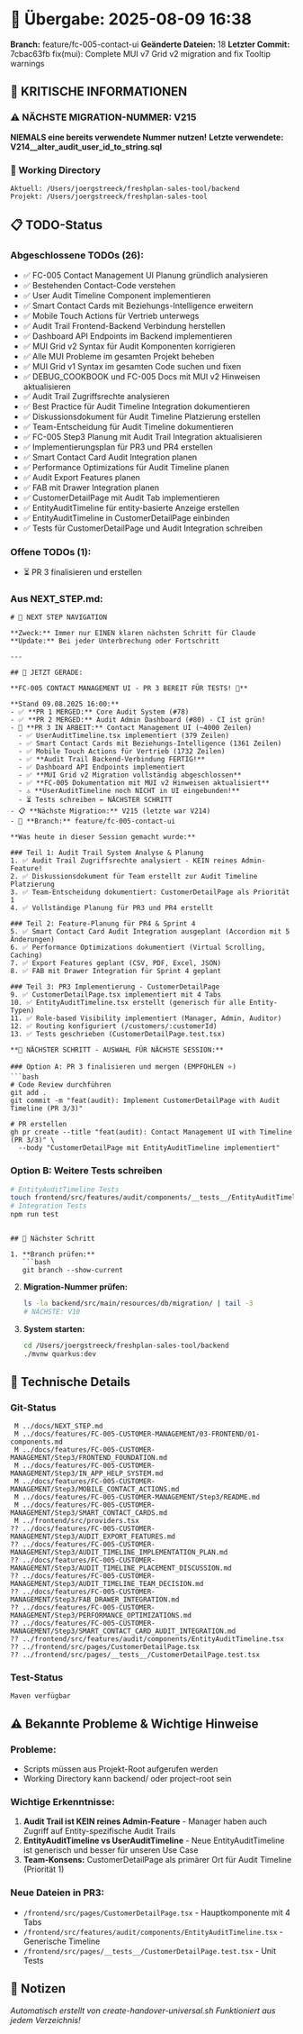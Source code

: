 # 🤝 Übergabe: 2025-08-09 16:38
**Branch:** feature/fc-005-contact-ui
**Geänderte Dateien:** 18
**Letzter Commit:** 7cbac63fb fix(mui): Complete MUI v7 Grid v2 migration and fix Tooltip warnings

## 🚨 KRITISCHE INFORMATIONEN

### ⚠️ NÄCHSTE MIGRATION-NUMMER: V215
**NIEMALS eine bereits verwendete Nummer nutzen!**
**Letzte verwendete: V214__alter_audit_user_id_to_string.sql**

### 📍 Working Directory
```
Aktuell: /Users/joergstreeck/freshplan-sales-tool/backend
Projekt: /Users/joergstreeck/freshplan-sales-tool
```

## 📋 TODO-Status

### Abgeschlossene TODOs (26):
- ✅ FC-005 Contact Management UI Planung gründlich analysieren
- ✅ Bestehenden Contact-Code verstehen
- ✅ User Audit Timeline Component implementieren
- ✅ Smart Contact Cards mit Beziehungs-Intelligence erweitern
- ✅ Mobile Touch Actions für Vertrieb unterwegs
- ✅ Audit Trail Frontend-Backend Verbindung herstellen
- ✅ Dashboard API Endpoints im Backend implementieren
- ✅ MUI Grid v2 Syntax für Audit Komponenten korrigieren
- ✅ Alle MUI Probleme im gesamten Projekt beheben
- ✅ MUI Grid v1 Syntax im gesamten Code suchen und fixen
- ✅ DEBUG_COOKBOOK und FC-005 Docs mit MUI v2 Hinweisen aktualisieren
- ✅ Audit Trail Zugriffsrechte analysieren
- ✅ Best Practice für Audit Timeline Integration dokumentieren
- ✅ Diskussionsdokument für Audit Timeline Platzierung erstellen
- ✅ Team-Entscheidung für Audit Timeline dokumentieren
- ✅ FC-005 Step3 Planung mit Audit Trail Integration aktualisieren
- ✅ Implementierungsplan für PR3 und PR4 erstellen
- ✅ Smart Contact Card Audit Integration planen
- ✅ Performance Optimizations für Audit Timeline planen
- ✅ Audit Export Features planen
- ✅ FAB mit Drawer Integration planen
- ✅ CustomerDetailPage mit Audit Tab implementieren
- ✅ EntityAuditTimeline für entity-basierte Anzeige erstellen
- ✅ EntityAuditTimeline in CustomerDetailPage einbinden
- ✅ Tests für CustomerDetailPage und Audit Integration schreiben

### Offene TODOs (1):
- ⏳ PR 3 finalisieren und erstellen

### Aus NEXT_STEP.md:
```
# 🧭 NEXT STEP NAVIGATION

**Zweck:** Immer nur EINEN klaren nächsten Schritt für Claude
**Update:** Bei jeder Unterbrechung oder Fortschritt

---

## 🎯 JETZT GERADE:

**FC-005 CONTACT MANAGEMENT UI - PR 3 BEREIT FÜR TESTS! 📱**

**Stand 09.08.2025 16:00:**
- ✅ **PR 1 MERGED:** Core Audit System (#78)
- ✅ **PR 2 MERGED:** Audit Admin Dashboard (#80) - CI ist grün!
- 🔧 **PR 3 IN ARBEIT:** Contact Management UI (~4000 Zeilen)
  - ✅ UserAuditTimeline.tsx implementiert (379 Zeilen)
  - ✅ Smart Contact Cards mit Beziehungs-Intelligence (1361 Zeilen)
  - ✅ Mobile Touch Actions für Vertrieb (1732 Zeilen)
  - ✅ **Audit Trail Backend-Verbindung FERTIG!**
  - ✅ Dashboard API Endpoints implementiert
  - ✅ **MUI Grid v2 Migration vollständig abgeschlossen**
  - ✅ **FC-005 Dokumentation mit MUI v2 Hinweisen aktualisiert**
  - ⚠️ **UserAuditTimeline noch NICHT in UI eingebunden!**
  - ⏳ Tests schreiben ← NÄCHSTER SCHRITT
- 📋 **Nächste Migration:** V215 (letzte war V214)
- 🌿 **Branch:** feature/fc-005-contact-ui

**Was heute in dieser Session gemacht wurde:**

### Teil 1: Audit Trail System Analyse & Planung
1. ✅ Audit Trail Zugriffsrechte analysiert - KEIN reines Admin-Feature!
2. ✅ Diskussionsdokument für Team erstellt zur Audit Timeline Platzierung
3. ✅ Team-Entscheidung dokumentiert: CustomerDetailPage als Priorität 1
4. ✅ Vollständige Planung für PR3 und PR4 erstellt

### Teil 2: Feature-Planung für PR4 & Sprint 4
5. ✅ Smart Contact Card Audit Integration ausgeplant (Accordion mit 5 Änderungen)
6. ✅ Performance Optimizations dokumentiert (Virtual Scrolling, Caching)
7. ✅ Export Features geplant (CSV, PDF, Excel, JSON)
8. ✅ FAB mit Drawer Integration für Sprint 4 geplant

### Teil 3: PR3 Implementierung - CustomerDetailPage
9. ✅ CustomerDetailPage.tsx implementiert mit 4 Tabs
10. ✅ EntityAuditTimeline.tsx erstellt (generisch für alle Entity-Typen)
11. ✅ Role-based Visibility implementiert (Manager, Admin, Auditor)
12. ✅ Routing konfiguriert (/customers/:customerId)
13. ✅ Tests geschrieben (CustomerDetailPage.test.tsx)

**🚀 NÄCHSTER SCHRITT - AUSWAHL FÜR NÄCHSTE SESSION:**

### Option A: PR 3 finalisieren und mergen (EMPFOHLEN ⭐)
```bash
# Code Review durchführen
git add .
git commit -m "feat(audit): Implement CustomerDetailPage with Audit Timeline (PR 3/3)"

# PR erstellen
gh pr create --title "feat(audit): Contact Management UI with Timeline (PR 3/3)" \
  --body "CustomerDetailPage mit EntityAuditTimeline implementiert"
```

### Option B: Weitere Tests schreiben
```bash
# EntityAuditTimeline Tests
touch frontend/src/features/audit/components/__tests__/EntityAuditTimeline.test.tsx
# Integration Tests
npm run test
```
```

## 🎯 Nächster Schritt

1. **Branch prüfen:**
   ```bash
   git branch --show-current
   ```

2. **Migration-Nummer prüfen:**
   ```bash
   ls -la backend/src/main/resources/db/migration/ | tail -3
   # NÄCHSTE: V10
   ```

3. **System starten:**
   ```bash
   cd /Users/joergstreeck/freshplan-sales-tool/backend
   ./mvnw quarkus:dev
   ```

## 🔧 Technische Details

### Git-Status
```
 M ../docs/NEXT_STEP.md
 M ../docs/features/FC-005-CUSTOMER-MANAGEMENT/03-FRONTEND/01-components.md
 M ../docs/features/FC-005-CUSTOMER-MANAGEMENT/Step3/FRONTEND_FOUNDATION.md
 M ../docs/features/FC-005-CUSTOMER-MANAGEMENT/Step3/IN_APP_HELP_SYSTEM.md
 M ../docs/features/FC-005-CUSTOMER-MANAGEMENT/Step3/MOBILE_CONTACT_ACTIONS.md
 M ../docs/features/FC-005-CUSTOMER-MANAGEMENT/Step3/README.md
 M ../docs/features/FC-005-CUSTOMER-MANAGEMENT/Step3/SMART_CONTACT_CARDS.md
 M ../frontend/src/providers.tsx
?? ../docs/features/FC-005-CUSTOMER-MANAGEMENT/Step3/AUDIT_EXPORT_FEATURES.md
?? ../docs/features/FC-005-CUSTOMER-MANAGEMENT/Step3/AUDIT_TIMELINE_IMPLEMENTATION_PLAN.md
?? ../docs/features/FC-005-CUSTOMER-MANAGEMENT/Step3/AUDIT_TIMELINE_PLACEMENT_DISCUSSION.md
?? ../docs/features/FC-005-CUSTOMER-MANAGEMENT/Step3/AUDIT_TIMELINE_TEAM_DECISION.md
?? ../docs/features/FC-005-CUSTOMER-MANAGEMENT/Step3/FAB_DRAWER_INTEGRATION.md
?? ../docs/features/FC-005-CUSTOMER-MANAGEMENT/Step3/PERFORMANCE_OPTIMIZATIONS.md
?? ../docs/features/FC-005-CUSTOMER-MANAGEMENT/Step3/SMART_CONTACT_CARD_AUDIT_INTEGRATION.md
?? ../frontend/src/features/audit/components/EntityAuditTimeline.tsx
?? ../frontend/src/pages/CustomerDetailPage.tsx
?? ../frontend/src/pages/__tests__/CustomerDetailPage.test.tsx
```

### Test-Status
```
Maven verfügbar
```

## ⚠️ Bekannte Probleme & Wichtige Hinweise

### Probleme:
- Scripts müssen aus Projekt-Root aufgerufen werden
- Working Directory kann backend/ oder project-root sein

### Wichtige Erkenntnisse:
1. **Audit Trail ist KEIN reines Admin-Feature** - Manager haben auch Zugriff auf Entity-spezifische Audit Trails
2. **EntityAuditTimeline vs UserAuditTimeline** - Neue EntityAuditTimeline ist generisch und besser für unseren Use Case
3. **Team-Konsens:** CustomerDetailPage als primärer Ort für Audit Timeline (Priorität 1)

### Neue Dateien in PR3:
- `/frontend/src/pages/CustomerDetailPage.tsx` - Hauptkomponente mit 4 Tabs
- `/frontend/src/features/audit/components/EntityAuditTimeline.tsx` - Generische Timeline
- `/frontend/src/pages/__tests__/CustomerDetailPage.test.tsx` - Unit Tests

## 📝 Notizen

_Automatisch erstellt von create-handover-universal.sh_
_Funktioniert aus jedem Verzeichnis!_
